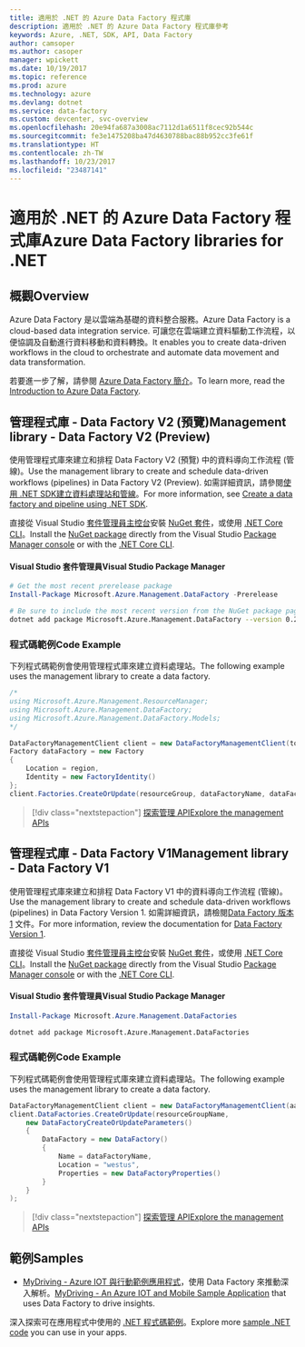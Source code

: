 ```yaml
---
title: 適用於 .NET 的 Azure Data Factory 程式庫
description: 適用於 .NET 的 Azure Data Factory 程式庫參考
keywords: Azure, .NET, SDK, API, Data Factory
author: camsoper
ms.author: casoper
manager: wpickett
ms.date: 10/19/2017
ms.topic: reference
ms.prod: azure
ms.technology: azure
ms.devlang: dotnet
ms.service: data-factory
ms.custom: devcenter, svc-overview
ms.openlocfilehash: 20e94fa687a3008ac7112d1a6511f8cec92b544c
ms.sourcegitcommit: fe3e1475208ba47d4630788bac88b952cc3fe61f
ms.translationtype: HT
ms.contentlocale: zh-TW
ms.lasthandoff: 10/23/2017
ms.locfileid: "23487141"
---
```

# <a name="azure-data-factory-libraries-for-net"></a><span data-ttu-id="0d6e6-104">適用於 .NET 的 Azure Data Factory 程式庫</span><span class="sxs-lookup"><span data-stu-id="0d6e6-104">Azure Data Factory libraries for .NET</span></span>

## <a name="overview"></a><span data-ttu-id="0d6e6-105">概觀</span><span class="sxs-lookup"><span data-stu-id="0d6e6-105">Overview</span></span>

<span data-ttu-id="0d6e6-106">Azure Data Factory 是以雲端為基礎的資料整合服務。</span><span class="sxs-lookup"><span data-stu-id="0d6e6-106">Azure Data Factory is a cloud-based data integration service.</span></span> <span data-ttu-id="0d6e6-107">可讓您在雲端建立資料驅動工作流程，以便協調及自動進行資料移動和資料轉換。</span><span class="sxs-lookup"><span data-stu-id="0d6e6-107">It enables you to create data-driven workflows in the cloud to orchestrate and automate data movement and data transformation.</span></span>

<span data-ttu-id="0d6e6-108">若要進一步了解，請參閱 [Azure Data Factory 簡介](/azure/data-factory/data-factory-introduction)。</span><span class="sxs-lookup"><span data-stu-id="0d6e6-108">To learn more, read the [Introduction to Azure Data Factory](/azure/data-factory/data-factory-introduction).</span></span>

## <a name="management-library---data-factory-v2-preview"></a><span data-ttu-id="0d6e6-109">管理程式庫 - Data Factory V2 (預覽)</span><span class="sxs-lookup"><span data-stu-id="0d6e6-109">Management library - Data Factory V2 (Preview)</span></span>

<span data-ttu-id="0d6e6-110">使用管理程式庫來建立和排程 Data Factory V2 (預覽) 中的資料導向工作流程 (管線)。</span><span class="sxs-lookup"><span data-stu-id="0d6e6-110">Use the management library to create and schedule data-driven workflows (pipelines) in Data Factory V2 (Preview).</span></span>  <span data-ttu-id="0d6e6-111">如需詳細資訊，請參閱[使用 .NET SDK建立資料處理站和管線](/azure/data-factory/quickstart-create-data-factory-dot-net)。</span><span class="sxs-lookup"><span data-stu-id="0d6e6-111">For more information, see [Create a data factory and pipeline using .NET SDK](/azure/data-factory/quickstart-create-data-factory-dot-net).</span></span>

<span data-ttu-id="0d6e6-112">直接從 Visual Studio [套件管理員主控台][PackageManager]安裝 [NuGet 套件](https://www.nuget.org/packages/Microsoft.Azure.Management.DataFactory)，或使用 [.NET Core CLI][DotNetCLI]。</span><span class="sxs-lookup"><span data-stu-id="0d6e6-112">Install the [NuGet package](https://www.nuget.org/packages/Microsoft.Azure.Management.DataFactory) directly from the Visual Studio [Package Manager console][PackageManager] or with the [.NET Core CLI][DotNetCLI].</span></span>

#### <a name="visual-studio-package-manager"></a><span data-ttu-id="0d6e6-113">Visual Studio 套件管理員</span><span class="sxs-lookup"><span data-stu-id="0d6e6-113">Visual Studio Package Manager</span></span>

```powershell
# Get the most recent prerelease package
Install-Package Microsoft.Azure.Management.DataFactory -Prerelease
```

```bash
# Be sure to include the most recent version from the NuGet package page
dotnet add package Microsoft.Azure.Management.DataFactory --version 0.2.0-preview
```

### <a name="code-example"></a><span data-ttu-id="0d6e6-114">程式碼範例</span><span class="sxs-lookup"><span data-stu-id="0d6e6-114">Code Example</span></span>

<span data-ttu-id="0d6e6-115">下列程式碼範例會使用管理程式庫來建立資料處理站。</span><span class="sxs-lookup"><span data-stu-id="0d6e6-115">The following example uses the management library to create a data factory.</span></span>

```csharp
/*
using Microsoft.Azure.Management.ResourceManager;
using Microsoft.Azure.Management.DataFactory;
using Microsoft.Azure.Management.DataFactory.Models;
*/

DataFactoryManagementClient client = new DataFactoryManagementClient(tokenCredentials) { SubscriptionId = subscriptionId };
Factory dataFactory = new Factory
{
    Location = region,
    Identity = new FactoryIdentity()
};
client.Factories.CreateOrUpdate(resourceGroup, dataFactoryName, dataFactory);
```

> [!div class="nextstepaction"]
> [<span data-ttu-id="0d6e6-116">探索管理 API</span><span class="sxs-lookup"><span data-stu-id="0d6e6-116">Explore the management APIs</span></span>](/dotnet/api/microsoft.azure.management.datafactory)

## <a name="management-library---data-factory-v1"></a><span data-ttu-id="0d6e6-117">管理程式庫 - Data Factory V1</span><span class="sxs-lookup"><span data-stu-id="0d6e6-117">Management library - Data Factory V1</span></span>

<span data-ttu-id="0d6e6-118">使用管理程式庫來建立和排程 Data Factory V1 中的資料導向工作流程 (管線)。</span><span class="sxs-lookup"><span data-stu-id="0d6e6-118">Use the management library to create and schedule data-driven workflows (pipelines) in Data Factory Version 1.</span></span>  <span data-ttu-id="0d6e6-119">如需詳細資訊，請檢閱[Data Factory 版本 1](/azure/data-factory/v1/data-factory-introduction) 文件。</span><span class="sxs-lookup"><span data-stu-id="0d6e6-119">For more information, review the documentation for [Data Factory Version 1](/azure/data-factory/v1/data-factory-introduction).</span></span>

<span data-ttu-id="0d6e6-120">直接從 Visual Studio [套件管理員主控台][PackageManager]安裝 [NuGet 套件](https://www.nuget.org/packages/Microsoft.Azure.Management.DataFactories)，或使用 [.NET Core CLI][DotNetCLI]。</span><span class="sxs-lookup"><span data-stu-id="0d6e6-120">Install the [NuGet package](https://www.nuget.org/packages/Microsoft.Azure.Management.DataFactories) directly from the Visual Studio [Package Manager console][PackageManager] or with the [.NET Core CLI][DotNetCLI].</span></span>

#### <a name="visual-studio-package-manager"></a><span data-ttu-id="0d6e6-121">Visual Studio 套件管理員</span><span class="sxs-lookup"><span data-stu-id="0d6e6-121">Visual Studio Package Manager</span></span>

```powershell
Install-Package Microsoft.Azure.Management.DataFactories
```

```bash
dotnet add package Microsoft.Azure.Management.DataFactories
```

### <a name="code-example"></a><span data-ttu-id="0d6e6-122">程式碼範例</span><span class="sxs-lookup"><span data-stu-id="0d6e6-122">Code Example</span></span>

<span data-ttu-id="0d6e6-123">下列程式碼範例會使用管理程式庫來建立資料處理站。</span><span class="sxs-lookup"><span data-stu-id="0d6e6-123">The following example uses the management library to create a data factory.</span></span>

```csharp
DataFactoryManagementClient client = new DataFactoryManagementClient(aadTokenCredentials, resourceManagerUri);
client.DataFactories.CreateOrUpdate(resourceGroupName,
    new DataFactoryCreateOrUpdateParameters()
    {
        DataFactory = new DataFactory()
        {
            Name = dataFactoryName,
            Location = "westus",
            Properties = new DataFactoryProperties()
        }
    }
);
```

> [!div class="nextstepaction"]
> [<span data-ttu-id="0d6e6-124">探索管理 API</span><span class="sxs-lookup"><span data-stu-id="0d6e6-124">Explore the management APIs</span></span>](/dotnet/api/overview/azure/datafactories/management)

## <a name="samples"></a><span data-ttu-id="0d6e6-125">範例</span><span class="sxs-lookup"><span data-stu-id="0d6e6-125">Samples</span></span>

* <span data-ttu-id="0d6e6-126">[MyDriving - Azure IOT 與行動範例應用程式](https://azure.microsoft.com/resources/samples/mydriving/)，使用 Data Factory 來推動深入解析。</span><span class="sxs-lookup"><span data-stu-id="0d6e6-126">[MyDriving - An Azure IOT and Mobile Sample Application](https://azure.microsoft.com/resources/samples/mydriving/) that uses Data Factory to drive insights.</span></span>

<span data-ttu-id="0d6e6-127">深入探索可在應用程式中使用的 [.NET 程式碼範例](https://azure.microsoft.com/resources/samples/?platform=dotnet)。</span><span class="sxs-lookup"><span data-stu-id="0d6e6-127">Explore more [sample .NET code](https://azure.microsoft.com/resources/samples/?platform=dotnet) you can use in your apps.</span></span>

[PackageManager]: https://docs.microsoft.com/nuget/tools/package-manager-console
[DotNetCLI]: https://docs.microsoft.com/dotnet/core/tools/dotnet-add-package
